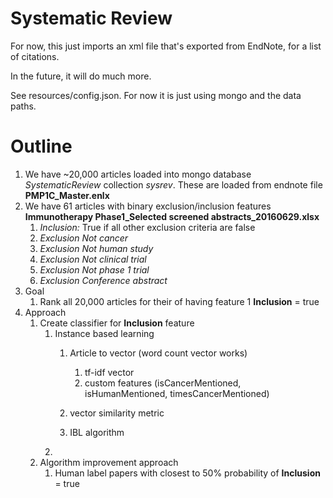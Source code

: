 Systematic Review
=====

For now, this just imports an xml file that's exported from EndNote, for
a list of citations.

In the future, it will do much more.

See resources/config.json. For now it is just using mongo and the data paths.

Outline
==========
1. We have ~20,000 articles loaded into mongo database *SystematicReview* collection *sysrev*.  These are loaded from endnote file **PMP1C_Master.enlx**
2. We have 61 articles with binary exclusion/inclusion features **Immunotherapy Phase1_Selected screened abstracts_20160629.xlsx**
    1. *Inclusion:* True if all other exclusion criteria are false
    2. *Exclusion Not cancer*
    3. *Exclusion Not human study*
    4. *Exclusion Not clinical trial*
    5. *Exclusion Not phase 1 trial*
    6. *Exclusion Conference abstract*
3. Goal
    1. Rank all 20,000 articles for their of having feature 1 **Inclusion** = true
4. Approach
    1. Create classifier for **Inclusion** feature
        1. Instance based learning
            1. Article to vector (word count vector works)
                1. tf-idf vector
                2. custom features (isCancerMentioned, isHumanMentioned, timesCancerMentioned)

            2. vector similarity metric
            3. IBL algorithm
        2.  
    3. Algorithm improvement approach
        1. Human label papers with closest to 50% probability of **Inclusion** = true